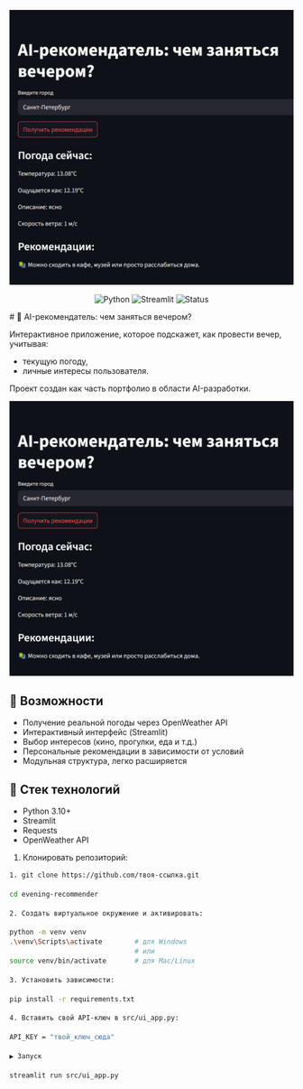 <p align="center">
  <img src="assets/AI-Recommend.png" alt="preview" width="600"/>
</p>

<div align="center">

![Python](https://img.shields.io/badge/Python-3.10+-blue?logo=python)
![Streamlit](https://img.shields.io/badge/Built%20with-Streamlit-orange?logo=streamlit)
![Status](https://img.shields.io/badge/Project-Ready-success)

</div>
# 🎯 AI-рекомендатель: чем заняться вечером?

Интерактивное приложение, которое подскажет, как провести вечер, учитывая:
- текущую погоду,
- личные интересы пользователя.

Проект создан как часть портфолио в области AI-разработки.

![preview](assets/AI-Recommend.png)


## 🚀 Возможности

- Получение реальной погоды через OpenWeather API
- Интерактивный интерфейс (Streamlit)
- Выбор интересов (кино, прогулки, еда и т.д.)
- Персональные рекомендации в зависимости от условий
- Модульная структура, легко расширяется

## 🧱 Стек технологий

- Python 3.10+
- Streamlit
- Requests
- OpenWeather API

1. Клонировать репозиторий:

```bash
1. git clone https://github.com/твоя-ссылка.git

cd evening-recommender

2. Создать виртуальное окружение и активировать:

python -m venv venv
.\venv\Scripts\activate        # для Windows
                               # или
source venv/bin/activate       # для Mac/Linux

3. Установить зависимости:

pip install -r requirements.txt

4. Вставить свой API-ключ в src/ui_app.py:

API_KEY = "твой_ключ_сюда"

▶️ Запуск

streamlit run src/ui_app.py
